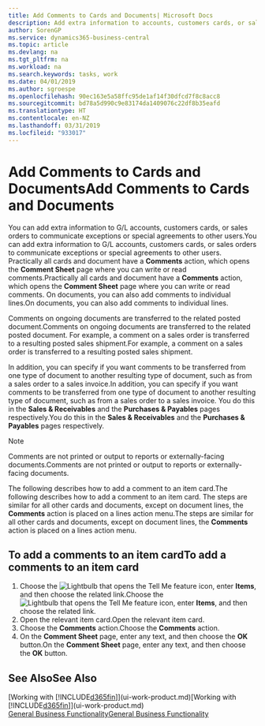 ```yaml
---
title: Add Comments to Cards and Documents| Microsoft Docs
description: Add extra information to accounts, customers cards, or sales orders to communicate agreements, such as a special price or delivery method, to other users.
author: SorenGP
ms.service: dynamics365-business-central
ms.topic: article
ms.devlang: na
ms.tgt_pltfrm: na
ms.workload: na
ms.search.keywords: tasks, work
ms.date: 04/01/2019
ms.author: sgroespe
ms.openlocfilehash: 90ec163e5a58ffc95de1af14f30dfcd7f8c8acc8
ms.sourcegitcommit: bd78a5d990c9e83174da1409076c22df8b35eafd
ms.translationtype: HT
ms.contentlocale: en-NZ
ms.lasthandoff: 03/31/2019
ms.locfileid: "933017"
---
```

# <a name="add-comments-to-cards-and-documents"></a><span data-ttu-id="91e31-103">Add Comments to Cards and Documents</span><span class="sxs-lookup"><span data-stu-id="91e31-103">Add Comments to Cards and Documents</span></span>
<span data-ttu-id="91e31-104">You can add extra information to G/L accounts, customers cards, or sales orders to communicate exceptions or special agreements to other users.</span><span class="sxs-lookup"><span data-stu-id="91e31-104">You can add extra information to G/L accounts, customers cards, or sales orders to communicate exceptions or special agreements to other users.</span></span>
<span data-ttu-id="91e31-105">Practically all cards and document have a **Comments** action, which opens the **Comment Sheet** page where you can write or read comments.</span><span class="sxs-lookup"><span data-stu-id="91e31-105">Practically all cards and document have a **Comments** action, which opens the **Comment Sheet** page where you can write or read comments.</span></span> <span data-ttu-id="91e31-106">On documents, you can also add comments to individual lines.</span><span class="sxs-lookup"><span data-stu-id="91e31-106">On documents, you can also add comments to individual lines.</span></span>

<span data-ttu-id="91e31-107">Comments on ongoing documents are transferred to the related posted document.</span><span class="sxs-lookup"><span data-stu-id="91e31-107">Comments on ongoing documents are transferred to the related posted document.</span></span> <span data-ttu-id="91e31-108">For example, a comment on a sales order is transferred to a resulting posted sales shipment.</span><span class="sxs-lookup"><span data-stu-id="91e31-108">For example, a comment on a sales order is transferred to a resulting posted sales shipment.</span></span>

<span data-ttu-id="91e31-109">In addition, you can specify if you want comments to be transferred from one type of document to another resulting type of document, such as from a sales order to a sales invoice.</span><span class="sxs-lookup"><span data-stu-id="91e31-109">In addition, you can specify if you want comments to be transferred from one type of document to another resulting type of document, such as from a sales order to a sales invoice.</span></span> <span data-ttu-id="91e31-110">You do this in the **Sales & Receivables** and the **Purchases & Payables** pages respectively.</span><span class="sxs-lookup"><span data-stu-id="91e31-110">You do this in the **Sales & Receivables** and the **Purchases & Payables** pages respectively.</span></span>

> [!NOTE]
> <span data-ttu-id="91e31-111">Comments are not printed or output to reports or externally-facing documents.</span><span class="sxs-lookup"><span data-stu-id="91e31-111">Comments are not printed or output to reports or externally-facing documents.</span></span>

<span data-ttu-id="91e31-112">The following describes how to add a comment to an item card.</span><span class="sxs-lookup"><span data-stu-id="91e31-112">The following describes how to add a comment to an item card.</span></span> <span data-ttu-id="91e31-113">The steps are similar for all other cards and documents, except on document lines, the **Comments** action is placed on a lines action menu.</span><span class="sxs-lookup"><span data-stu-id="91e31-113">The steps are similar for all other cards and documents, except on document lines, the **Comments** action is placed on a lines action menu.</span></span>

## <a name="to-add-a-comments-to-an-item-card"></a><span data-ttu-id="91e31-114">To add a comments to an item card</span><span class="sxs-lookup"><span data-stu-id="91e31-114">To add a comments to an item card</span></span>
1. <span data-ttu-id="91e31-115">Choose the ![Lightbulb that opens the Tell Me feature](media/ui-search/search_small.png "Tell me what you want to do") icon, enter **Items**, and then choose the related link.</span><span class="sxs-lookup"><span data-stu-id="91e31-115">Choose the ![Lightbulb that opens the Tell Me feature](media/ui-search/search_small.png "Tell me what you want to do") icon, enter **Items**, and then choose the related link.</span></span>
2. <span data-ttu-id="91e31-116">Open the relevant item card.</span><span class="sxs-lookup"><span data-stu-id="91e31-116">Open the relevant item card.</span></span>
3. <span data-ttu-id="91e31-117">Choose the **Comments** action.</span><span class="sxs-lookup"><span data-stu-id="91e31-117">Choose the **Comments** action.</span></span>
4. <span data-ttu-id="91e31-118">On the **Comment Sheet** page, enter any text, and then choose the **OK** button.</span><span class="sxs-lookup"><span data-stu-id="91e31-118">On the **Comment Sheet** page, enter any text, and then choose the **OK** button.</span></span>

## <a name="see-also"></a><span data-ttu-id="91e31-119">See Also</span><span class="sxs-lookup"><span data-stu-id="91e31-119">See Also</span></span>
<span data-ttu-id="91e31-120">[Working with [!INCLUDE[d365fin](includes/d365fin_md.md)]](ui-work-product.md)</span><span class="sxs-lookup"><span data-stu-id="91e31-120">[Working with [!INCLUDE[d365fin](includes/d365fin_md.md)]](ui-work-product.md)</span></span>  
[<span data-ttu-id="91e31-121">General Business Functionality</span><span class="sxs-lookup"><span data-stu-id="91e31-121">General Business Functionality</span></span>](ui-across-business-areas.md)
